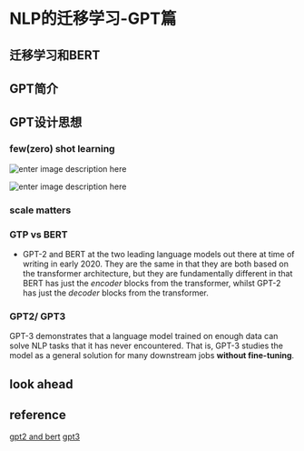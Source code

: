 # NLP的迁移学习-GPT篇

## 迁移学习和BERT

## GPT简介

## GPT设计思想

### few(zero) shot learning
![enter image description here](https://miro.medium.com/max/625/1*q-P5aQ7A6VlsfroP3ckg8A.jpeg)

![enter image description here](https://miro.medium.com/max/448/1*2dX-PZSNdmj0KOa-NmjrEA.jpeg)
### scale matters

### GTP vs BERT
-   GPT-2 and BERT at the two leading language models out there at time of writing in early 2020. They are the same in that they are both based on the transformer architecture, but they are fundamentally different in that BERT has just the  _encoder_  blocks from the transformer, whilst GPT-2 has just the  _decoder_  blocks from the transformer.

### GPT2/ GPT3
GPT-3 demonstrates that a language model trained on enough data can solve NLP tasks that it has never encountered. That is, GPT-3 studies the model as a general solution for many downstream jobs  **without fine-tuning**.
## look ahead



## reference
[gpt2 and bert](https://www.kaggle.com/residentmario/notes-on-gpt-2-and-bert-models)
[gpt3](https://medium.com/analytics-vidhya/openai-gpt-3-language-models-are-few-shot-learners-82531b3d3122)
<!--stackedit_data:
eyJoaXN0b3J5IjpbLTY2Mjg1NDUzOSwxOTU2NDc4Mzk3LC0yMz
Q0NDkyNDMsLTgzMTk0ODc3Miw3OTcxMzYxNDQsLTE2MDMwNjc5
NTFdfQ==
-->
